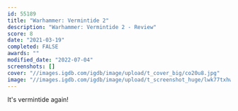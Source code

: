 ```yaml
---
id: 55189
title: "Warhammer: Vermintide 2"
description: "Warhammer: Vermintide 2 - Review"
score: 8
date: "2021-03-19"
completed: FALSE
awards: ""
modified_date: "2022-07-04"
screenshots: []
cover: "//images.igdb.com/igdb/image/upload/t_cover_big/co20u8.jpg"
image: "//images.igdb.com/igdb/image/upload/t_screenshot_huge/lwk77txhwcukdybew8ri.jpg"
---
```

It's vermintide again!